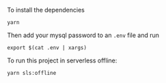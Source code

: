 To install the dependencies

```
yarn
```

Then add your mysql password to an `.env` file and run

```
export $(cat .env | xargs)
```

To run this project in serverless offline:

```
yarn sls:offline
```
